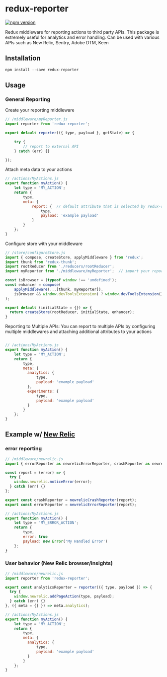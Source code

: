 # redux-reporter

[![npm version](https://img.shields.io/npm/v/redux-reporter.svg?style=flat-square)](https://www.npmjs.com/package/redux-reporter)

Redux middleware for reporting actions to third party APIs.  This package is extremely useful for analytics and error handling.  Can be used with various APIs such as New Relic, Sentry, Adobe DTM, Keen

## Installation

```js
npm install --save redux-reporter
```
## Usage

### General Reporting
Create your reporting middleware
```js
// /middleware/myReporter.js
import reporter from 'redux-reporter';

export default reporter(({ type, payload }, getState) => {

    try {
        // report to external API
    } catch (err) {}

});
```
Attach meta data to your actions
```js
// /actions/MyActions.js
export function myAction() {
    let type = 'MY_ACTION';
    return {
        type,
        meta: {
            report: {  // default attribute that is selected by redux-reporter
                type,
                payload: 'example payload'
            }
        }
    };
}

```
Configure store with your middleware
```js
// /store/configureStore.js
import { compose, createStore, applyMiddleware } from 'redux';
import thunk from 'redux-thunk';
import rootReducer from './reducers/rootReducer';
import myReporter from './middleware/myReporter';  // import your reporter

const isBrowser = (typeof window !== 'undefined');
const enhancer = compose(
    applyMiddleware(...[thunk, myReporter]),
    isBrowser && window.devToolsExtension) ? window.devToolsExtension() : (f) => f
);

export default (initialState = {}) => {
  return createStore(rootReducer, initialState, enhancer);
}

```
Reporting to Multiple APIs:
You can report to multiple APIs by configuring multiple middlewares and attaching additional attributes to your actions
```js

// /actions/MyActions.js
export function myAction() {
    let type = 'MY_ACTION';
    return {
        type,
        meta: {
          analytics: {
              type,
              payload: 'example payload'
          },
          experiments: {
              type,
              payload: 'example payload'
          }
        }
    };
}

```


## Example w/ [New Relic](https://newrelic.com/)

### error reporting

```js
// /middleware/newrelic.js
import { errorReporter as newrelicErrorReporter, crashReporter as newrelicCrashReporter } from 'redux-reporter';

const report = (error) => {
  try {
    window.newrelic.noticeError(error);
  } catch (err) {}
};

export const crashReporter = newrelicCrashReporter(report);
export const errorReporter = newrelicErrorReporter(report);

// /actions/MyActions.js
export function myAction() {
    let type = 'MY_ERROR_ACTION';
    return {
        type,
        error: true
        payload: new Error('My Handled Error')
    };
}
```

### User behavior (New Relic browser/insights)

```js
// /middleware/newrelic.js
import reporter from 'redux-reporter';

export const analyticsReporter = reporter(({ type, payload }) => {
  try {
    window.newrelic.addPageAction(type, payload);
  } catch (err) {}
}, ({ meta = {} }) => meta.analytics);

// /actions/MyActions.js
export function myAction() {
    let type = 'MY_ACTION';
    return {
        type,
        meta: {
          analytics: {
              type,
              payload: 'example payload'
          }
        }
    };
}
```
